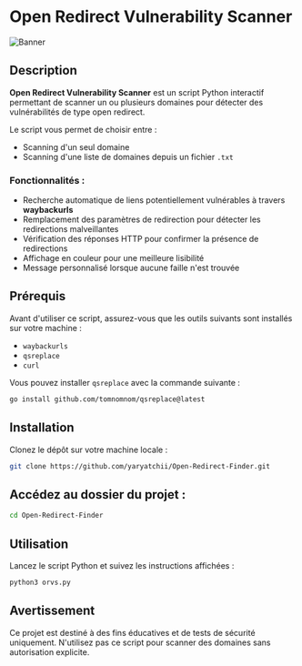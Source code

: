 # Open Redirect Vulnerability Scanner

![Banner](https://placehold.co/600x200?text=Open+Redirect+Scanner)

## Description

**Open Redirect Vulnerability Scanner** est un script Python interactif permettant de scanner un ou plusieurs domaines pour détecter des vulnérabilités de type open redirect.

Le script vous permet de choisir entre :

- Scanning d'un seul domaine
- Scanning d'une liste de domaines depuis un fichier `.txt`

### Fonctionnalités :

- Recherche automatique de liens potentiellement vulnérables à travers **waybackurls**
- Remplacement des paramètres de redirection pour détecter les redirections malveillantes
- Vérification des réponses HTTP pour confirmer la présence de redirections
- Affichage en couleur pour une meilleure lisibilité
- Message personnalisé lorsque aucune faille n'est trouvée

## Prérequis

Avant d'utiliser ce script, assurez-vous que les outils suivants sont installés sur votre machine :

- `waybackurls`
- `qsreplace`
- `curl`

Vous pouvez installer `qsreplace` avec la commande suivante :
```bash
go install github.com/tomnomnom/qsreplace@latest
```

## Installation
Clonez le dépôt sur votre machine locale :
```bash
git clone https://github.com/yaryatchii/Open-Redirect-Finder.git
```
## Accédez au dossier du projet :
```bash
cd Open-Redirect-Finder
```

## Utilisation
Lancez le script Python et suivez les instructions affichées :
```bash
python3 orvs.py
```

## Avertissement
Ce projet est destiné à des fins éducatives et de tests de sécurité uniquement. N'utilisez pas ce script pour scanner des domaines sans autorisation explicite.
